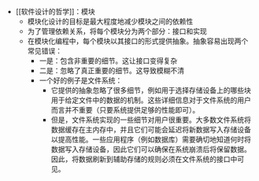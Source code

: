 - [[软件设计的哲学]]：模块
	- 模块化设计的目标是最大程度地减少模块之间的依赖性
	- 为了管理依赖关系，将每个模块分为两个部分：接口和实现
	- 在模块化编程中，每个模块以其接口的形式提供抽象。抽象容易出现两个常见错误：
		- 一是：包含非重要的细节。这让接口变得复杂
		- 二是：忽略了真正重要的细节。这导致模糊不清
		- 一个好的例子是文件系统：
			- 它提供的抽象忽略了很多细节，例如用于选择存储设备上的哪些块用于给定文件中的数据的机制。这些详细信息对于文件系统的用户而言并不重要（只要系统提供足够的性能即可）。
			- 但是，文件系统实现的一些细节对用户很重要。大多数文件系统将数据缓存在主内存中，并且它们可能会延迟将新数据写入存储设备以提高性能。一些应用程序（例如数据库）需要确切地知道何时将数据写入存储设备，因此它们可以确保在系统崩溃后将保留数据。因此，将数据刷新到辅助存储的规则必须在文件系统的接口中可见。